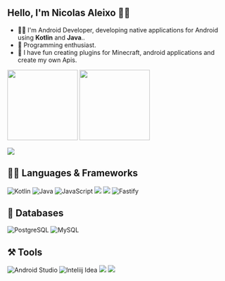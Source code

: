 <p align="left">
 
## Hello, I'm Nicolas Aleixo 👩‍💻

- 👨‍💻 I'm Android Developer, developing native applications for Android using **Kotlin** and **Java**..
- 🫡 Programming enthusiast.
- 🚀 I have fun creating plugins for Minecraft, android applications and create my own Apis.

<div align="start">
 <a href-"https://github.com/aleixo-dev">
  <img height="160em" src="https://github-readme-stats.vercel.app/api?username=aleixo-dev&theme=light&include_all_commits=true&count_prive=true&show_icons=true" />
   <img height="160em" src="https://github-readme-stats.vercel.app/api/top-langs/?username=aleixo-dev&layout=compact&theme=light" />
</div>
 
<a href="https://www.linkedin.com/in/nicolas-aleixo/"><img src="https://img.shields.io/badge/LinkedIn-0077B5?style=for-the-badge&logo=linkedin&logoColor=white"></a>
 
 ## 👨‍💻 Languages & Frameworks
  ![Kotlin](https://img.shields.io/badge/kotlin-%237F52FF.svg?style=for-the-badge&logo=kotlin&logoColor=white)
  ![Java](https://img.shields.io/badge/Java-ED8B00?style=for-the-badge&logo=openjdk&logoColor=white)
  ![JavaScript](https://img.shields.io/badge/javascript-%23323330.svg?style=for-the-badge&logo=javascript&logoColor=%23F7DF1E)
  ![](https://img.shields.io/badge/Node.js-43853D?style=for-the-badge&logo=node.js&logoColor=white)
  ![](https://img.shields.io/badge/Android-3DDC84?style=for-the-badge&logo=android&logoColor=white)
  ![Fastify](https://img.shields.io/badge/fastify-%23000000.svg?style=for-the-badge&logo=fastify&logoColor=white)

 ## 🎲 Databases
![PostgreSQL](https://img.shields.io/badge/PostgreSQL-316192?style=for-the-badge&logo=postgresql&logoColor=white)
![MySQL](https://img.shields.io/badge/MySQL-00000F?style=for-the-badge&logo=mysql&logoColor=white)
<!-- <img src="https://user-images.githubusercontent.com/70382532/138322189-2db8df52-9dcb-40a0-88a8-c365466bd33d.gif" width="700" height="400" /> -->

<!-- [![GitHub Streak](https://github-readme-streak-stats.herokuapp.com?user=Aleixo-Dev&theme=dracula&border_radius=4&locale=pt_BR&date_format=j%2Fn%5B%2FY%5D)](https://git.io/streak-stats)  -->
 
## ⚒️ Tools
 ![Android Studio](https://img.shields.io/badge/Android%20Studio-3DDC84.svg?style=for-the-badge&logo=android-studio&logoColor=white)
 ![Inteliij Idea](https://img.shields.io/badge/IntelliJ_IDEA-000000.svg?style=for-the-badge&logo=intellij-idea&logoColor=white)
 ![](https://img.shields.io/badge/GIT-E44C30?style=for-the-badge&logo=git&logoColor=white)
 ![](https://img.shields.io/badge/Visual_Studio_Code-0078D4?style=for-the-badge&logo=visual%20studio%20code&logoColor=white)
